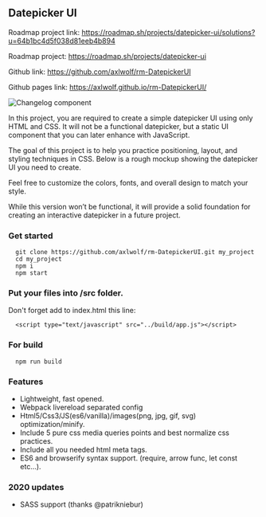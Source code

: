 ## Datepicker UI

Roadmap project link: https://roadmap.sh/projects/datepicker-ui/solutions?u=64b1bc4d5f038d81eeb4b894

Roadmap project: https://roadmap.sh/projects/datepicker-ui

Github link: https://github.com/axlwolf/rm-DatepickerUI

Github pages link: https://axlwolf.github.io/rm-DatepickerUI/


![Changelog component](https://assets.roadmap.sh/guest/datepicker-ui-7l480.png)

In this project, you are required to create a simple datepicker UI using only HTML and CSS. It will not be a functional datepicker, but a static UI component that you can later enhance with JavaScript.

The goal of this project is to help you practice positioning, layout, and styling techniques in CSS. Below is a rough mockup showing the datepicker UI you need to create.

Feel free to customize the colors, fonts, and overall design to match your style.

While this version won’t be functional, it will provide a solid foundation for creating an interactive datepicker in a future project.

### Get started

```
  git clone https://github.com/axlwolf/rm-DatepickerUI.git my_project
  cd my_project
  npm i
  npm start
```

### Put your files into /src folder.

Don't forget add to index.html this line:
```
  <script type="text/javascript" src="../build/app.js"></script>
```

### For build

```
  npm run build
```

### Features

- Lightweight, fast opened.
- Webpack livereload separated config
- Html5/Css3/JS(es6/vanilla)/images(png, jpg, gif, svg) optimization/minify.
- Include 5 pure css media queries points and best normalize css practices.
- Include all you needed html meta tags.
- ES6 and browserify syntax support. (require, arrow func, let const etc...).

### 2020 updates

- SASS support (thanks @patrikniebur)
